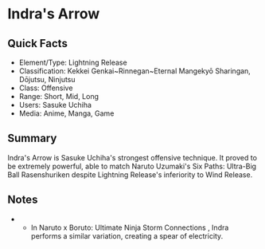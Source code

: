 # Indra's Arrow

## Quick Facts
- Element/Type: Lightning Release
- Classification: Kekkei Genkai~Rinnegan~Eternal Mangekyō Sharingan, Dōjutsu, Ninjutsu
- Class: Offensive
- Range: Short, Mid, Long
- Users: Sasuke Uchiha
- Media: Anime, Manga, Game

## Summary
Indra's Arrow is Sasuke Uchiha's strongest offensive technique. It proved to be extremely powerful, able to match Naruto Uzumaki's Six Paths: Ultra-Big Ball Rasenshuriken despite Lightning Release's inferiority to Wind Release.

## Notes
- * In Naruto x Boruto: Ultimate Ninja Storm Connections , Indra performs a similar variation, creating a spear of electricity.
